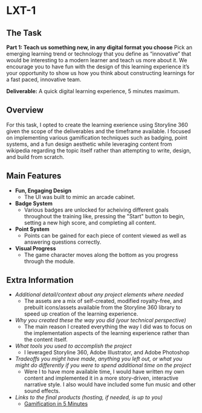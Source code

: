 # LXT-1

## The Task

**Part 1: Teach us something new, in any digital format you choose**
Pick an emerging learning trend or technology that you define as “innovative” that would be interesting to a modern learner and teach us more about it. We encourage you to have fun with the design of this learning experience  it’s your opportunity to show us how you think about constructing learnings for a fast paced, innovative team.

**Deliverable:** A quick digital learning experience, 5 minutes maximum. 

## Overview

For this task, I opted to create the learning exerience using Storyline 360 given the scope of the deliverables and the timeframe available. I focused on implementing various gamification techniques such as badging, point systems, and a fun design aesthetic while leveraging content from wikipedia regarding the topic itself rather than attempting to write, design, and build from scratch.

## Main Features

- **Fun, Engaging Design**
  - The UI was built to mimic an arcade cabinet.
- **Badge System**
  - Various badges are unlocked for acheiving different goals throughout the training like, pressing the "Start" button to begin, setting a new high score, and completing all content.
- **Point System**
  - Points can be gained for each piece of content viewed as well as answering questions correctly.
- **Visual Progress**
  - The game character moves along the bottom as you progress through the module.

## Extra Information

- *Additional detail/context about any project elements where needed*
  - The assets are a mix of self-created, modified royalty-free, and prebuilt icons/assets available from the Storyline 360 library to speed up creation of the learning experience.
- *Why you created these the way you did (your technical perspective)*
  - The main reason I created everything the way I did was to focus on the implementation aspects of the learning experience rather than the content itself. 
- *What tools you used to accomplish the project*
  - I leveraged Storyline 360, Adobe Illustrator, and Adobe Photoshop
- *Tradeoffs you might have made, anything you left out, or what you might do differently if you were to spend additional time on the project*
  - Were I to have more available time, I would have written my own content and implemented it in a more story-driven, interactive narrative style. I also would have included some fun music and other sound effects.
- *Links to the final products (hosting, if needed, is up to you)*
  - [Gamification in 5 Minutes](https://sferenchak.github.io/LXT-1/)
